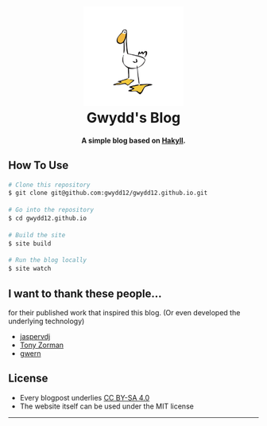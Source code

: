 
<h1 align="center">
  <br>
  <a href="http://gwydd.se/"><img src="/images/gwydd-mascott.png" alt="Gwydd Mascott" width="200"></a>
  <br>
  Gwydd's Blog
  <br>
</h1>

<h4 align="center">A simple blog based on <a href="https://jaspervdj.be/hakyll/" target="_blank">Hakyll</a>.</h4>


## How To Use

```bash
# Clone this repository
$ git clone git@github.com:gwydd12/gwydd12.github.io.git

# Go into the repository
$ cd gwydd12.github.io

# Build the site
$ site build

# Run the blog locally
$ site watch
```

## I want to thank these people...

for their published work that inspired this blog. (Or even developed the underlying technology)

- [jaspervdj](https://jaspervdj.be/)
- [Tony Zorman](https://tony-zorman.com/)
- [gwern](https://gwern.net/)

## License

* Every blogpost underlies [CC BY-SA 4.0](https://creativecommons.org/licenses/by-sa/4.0/)
* The website itself can be used under the MIT license

---

